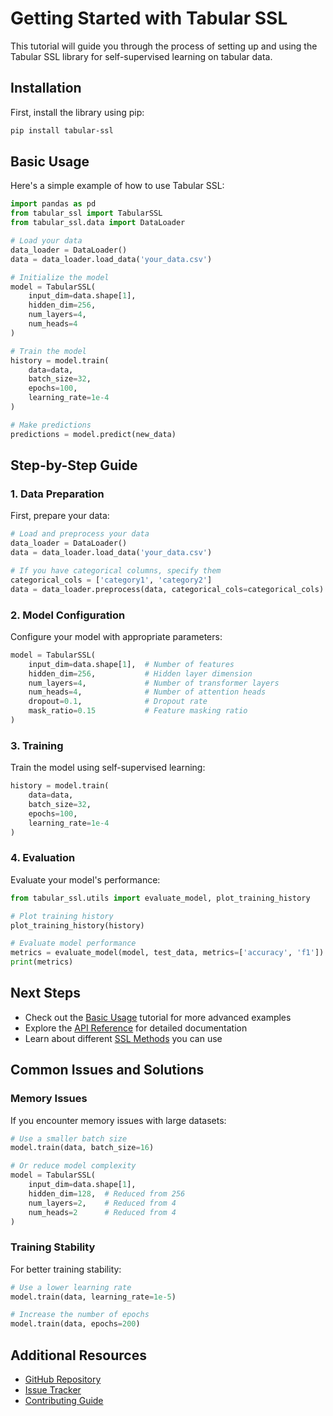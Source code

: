 # Getting Started with Tabular SSL

This tutorial will guide you through the process of setting up and using the Tabular SSL library for self-supervised learning on tabular data.

## Installation

First, install the library using pip:

```bash
pip install tabular-ssl
```

## Basic Usage

Here's a simple example of how to use Tabular SSL:

```python
import pandas as pd
from tabular_ssl import TabularSSL
from tabular_ssl.data import DataLoader

# Load your data
data_loader = DataLoader()
data = data_loader.load_data('your_data.csv')

# Initialize the model
model = TabularSSL(
    input_dim=data.shape[1],
    hidden_dim=256,
    num_layers=4,
    num_heads=4
)

# Train the model
history = model.train(
    data=data,
    batch_size=32,
    epochs=100,
    learning_rate=1e-4
)

# Make predictions
predictions = model.predict(new_data)
```

## Step-by-Step Guide

### 1. Data Preparation

First, prepare your data:

```python
# Load and preprocess your data
data_loader = DataLoader()
data = data_loader.load_data('your_data.csv')

# If you have categorical columns, specify them
categorical_cols = ['category1', 'category2']
data = data_loader.preprocess(data, categorical_cols=categorical_cols)
```

### 2. Model Configuration

Configure your model with appropriate parameters:

```python
model = TabularSSL(
    input_dim=data.shape[1],  # Number of features
    hidden_dim=256,           # Hidden layer dimension
    num_layers=4,             # Number of transformer layers
    num_heads=4,              # Number of attention heads
    dropout=0.1,              # Dropout rate
    mask_ratio=0.15           # Feature masking ratio
)
```

### 3. Training

Train the model using self-supervised learning:

```python
history = model.train(
    data=data,
    batch_size=32,
    epochs=100,
    learning_rate=1e-4
)
```

### 4. Evaluation

Evaluate your model's performance:

```python
from tabular_ssl.utils import evaluate_model, plot_training_history

# Plot training history
plot_training_history(history)

# Evaluate model performance
metrics = evaluate_model(model, test_data, metrics=['accuracy', 'f1'])
print(metrics)
```

## Next Steps

- Check out the [Basic Usage](basic-usage.md) tutorial for more advanced examples
- Explore the [API Reference](../reference/api.md) for detailed documentation
- Learn about different [SSL Methods](../explanation/ssl-methods.md) you can use

## Common Issues and Solutions

### Memory Issues

If you encounter memory issues with large datasets:

```python
# Use a smaller batch size
model.train(data, batch_size=16)

# Or reduce model complexity
model = TabularSSL(
    input_dim=data.shape[1],
    hidden_dim=128,  # Reduced from 256
    num_layers=2,    # Reduced from 4
    num_heads=2      # Reduced from 4
)
```

### Training Stability

For better training stability:

```python
# Use a lower learning rate
model.train(data, learning_rate=1e-5)

# Increase the number of epochs
model.train(data, epochs=200)
```

## Additional Resources

- [GitHub Repository](https://github.com/yourusername/tabular-ssl)
- [Issue Tracker](https://github.com/yourusername/tabular-ssl/issues)
- [Contributing Guide](../CONTRIBUTING.md) 